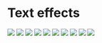 # Text effects

![](1glitch.svg)
![](2broken.svg)
![](3outline.svg)
![](4shadow.svg)
![](5turbocolors.svg)
![](6funky.svg)
![](7meshy.svg)
![](8lovely.svg)
![](9underwater.svg)
![](10ufo.svg)
